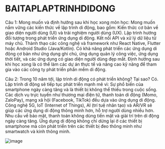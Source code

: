 # BAITAPLAPTRINHDIDONG
Câu 1: Mong muốn và định hướng sau khi học xong môn học:
Mong muốn nắm vững các kiến thức về lập trình di động, bao gồm: Kiến thức cơ bản về giao diện người dùng (UI) và trải nghiệm người dùng (UX). Lập trình hướng đối tượng trong phát triển ứng dụng di động. Kết nối API và xử lý dữ liệu từ máy chủ. Thành thạo các công nghệ và framework như React Native, Flutter hoặc Android Studio (Java/Kotlin). Có khả năng phát triển các ứng dụng di động cơ bản như ứng dụng ghi chú, ứng dụng quản lý công việc, ứng dụng thời tiết, và các ứng dụng có giao diện người dùng đẹp mắt. Định hướng sau khi học xong là có thể làm các dự án thực tế và nâng cao kỹ năng để tham gia vào các công ty phát triển phần mềm di động.

Câu 2: Trong 10 năm tới, lập trình di động có phát triển không? Tại sao?
Có. Lập trình di động sẽ tiếp tục phát triển mạnh mẽ vì: Sự phổ biến của smartphone ngày càng tăng và là thiết bị không thể thiếu trong cuộc sống. Các dịch vụ trực tuyến như thương mại điện tử, thanh toán di động (Momo, ZaloPay), mạng xã hội (Facebook, TikTok) đều dựa vào ứng dụng di động. Công nghệ 5G, IoT (Internet of Things), AI (trí tuệ nhân tạo) và AR/VR sẽ giúp các ứng dụng di động thông minh hơn, hỗ trợ người dùng nhiều hơn. Nhu cầu về bảo mật, thanh toán không dùng tiền mặt và giải trí trên di động ngày càng tăng. Ứng dụng di động không chỉ dừng lại ở các thiết bị smartphone mà còn phát triển trên các thiết bị đeo thông minh như smartwatch và kính thông minh.


![image](https://github.com/user-attachments/assets/eba64fc9-4a08-4c25-8c99-4071f2bbe861)



